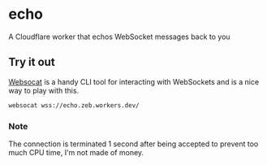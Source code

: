 # echo

A Cloudflare worker that echos WebSocket messages back to you

## Try it out

[Websocat](https://github.com/vi/websocat) is a handy CLI tool for interacting with WebSockets and is a nice way to play with this.

```bash
websocat wss://echo.zeb.workers.dev/
```


### Note

The connection is terminated 1 second after being accepted to prevent too much CPU time, I'm not made of money.
